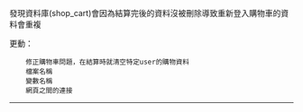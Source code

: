 發現資料庫(shop_cart)會因為結算完後的資料沒被刪除導致重新登入購物車的資料會重複

更動：
        
        修正購物車問題，在結算時就清空特定user的購物資料
        檔案名稱
        變數名稱
        網頁之間的連接
        
-----------------------------------------------------------------------------------------------------
